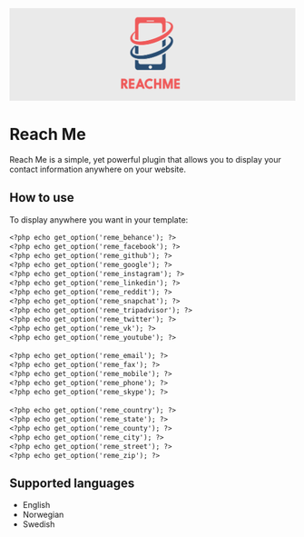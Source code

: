 ![Reach Me](https://github.com/IversenCarpeNoctem/reach-me/blob/master/assets/banner-1544x500.png)

# Reach Me
Reach Me is a simple, yet powerful plugin that allows you to display your contact information anywhere on your website.

## How to use
To display anywhere you want in your template:

```
<?php echo get_option('reme_behance'); ?>
<?php echo get_option('reme_facebook'); ?>
<?php echo get_option('reme_github'); ?>
<?php echo get_option('reme_google'); ?>
<?php echo get_option('reme_instagram'); ?>
<?php echo get_option('reme_linkedin'); ?>
<?php echo get_option('reme_reddit'); ?>
<?php echo get_option('reme_snapchat'); ?>
<?php echo get_option('reme_tripadvisor'); ?>
<?php echo get_option('reme_twitter'); ?>
<?php echo get_option('reme_vk'); ?>
<?php echo get_option('reme_youtube'); ?>

<?php echo get_option('reme_email'); ?>
<?php echo get_option('reme_fax'); ?>
<?php echo get_option('reme_mobile'); ?>
<?php echo get_option('reme_phone'); ?>
<?php echo get_option('reme_skype'); ?>

<?php echo get_option('reme_country'); ?>
<?php echo get_option('reme_state'); ?>
<?php echo get_option('reme_county'); ?>
<?php echo get_option('reme_city'); ?>
<?php echo get_option('reme_street'); ?>
<?php echo get_option('reme_zip'); ?>
```

## Supported languages
- English
- Norwegian
- Swedish
